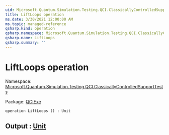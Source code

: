 ```yaml
---
uid: Microsoft.Quantum.Simulation.Testing.QCI.ClassicallyControlledSupportTests.LiftLoops
title: LiftLoops operation
ms.date: 3/30/2021 12:00:00 AM
ms.topic: managed-reference
qsharp.kind: operation
qsharp.namespace: Microsoft.Quantum.Simulation.Testing.QCI.ClassicallyControlledSupportTests
qsharp.name: LiftLoops
qsharp.summary: ''
---
```


# LiftLoops operation

Namespace: [Microsoft.Quantum.Simulation.Testing.QCI.ClassicallyControlledSupportTests](xref:Microsoft.Quantum.Simulation.Testing.QCI.ClassicallyControlledSupportTests)

Package: [QCIExe](https://nuget.org/packages/QCIExe)




```qsharp
operation LiftLoops () : Unit
```


## Output : [Unit](xref:microsoft.quantum.lang-ref.unit)

